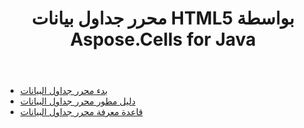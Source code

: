 ﻿---
title: محرر جداول بيانات HTML5 بواسطة Aspose.Cells for Java
type: docs
weight: 10
url: /ar/java/html5-spreadsheet-editor-by-aspose-cells-for-java/
---
- [بدء محرر جداول البيانات](/cells/ar/java/spreadsheet-editor-getting-started/)
- [دليل مطور محرر جداول البيانات](/cells/ar/java/spreadsheet-editor-developer-guide/)
- [قاعدة معرفة محرر جداول البيانات](/cells/ar/java/spreadsheet-editor-knowledge-base/)
